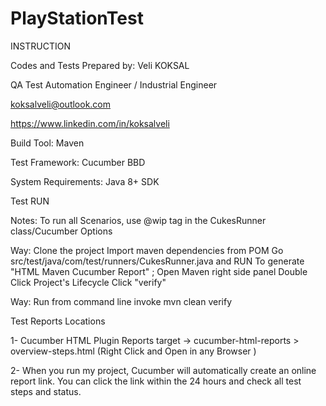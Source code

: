 # PlayStationTest

INSTRUCTION

Codes and Tests Prepared by: Veli KOKSAL

QA Test Automation Engineer / Industrial Engineer

koksalveli@outlook.com

https://www.linkedin.com/in/koksalveli

Build Tool: Maven

Test Framework: Cucumber BBD

System Requirements: Java 8+ SDK

Test RUN

Notes: To run all Scenarios, use @wip tag in the CukesRunner class/Cucumber Options

Way: Clone the project Import maven dependencies from POM Go src/test/java/com/test/runners/CukesRunner.java and RUN To generate "HTML Maven Cucumber Report" ;
Open Maven right side panel Double Click Project's Lifecycle Click "verify"

Way: Run from command line invoke mvn clean verify

Test Reports Locations

1- Cucumber HTML Plugin Reports target -> cucumber-html-reports > overview-steps.html (Right Click and Open in any Browser )

2- When you run my project, Cucumber will automatically create an online report link. You can click the link within the 24 hours and check all test steps and status.
